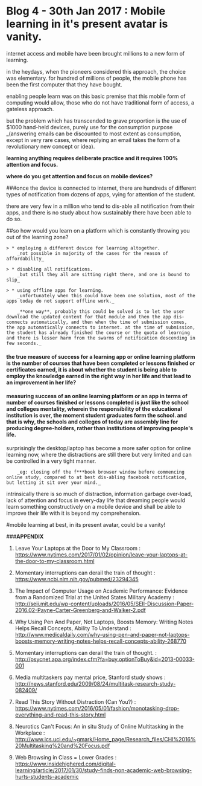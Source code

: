 # Blog 4 - 30th Jan 2017 : Mobile learning in it's present avatar is vanity.

internet access and mobile have been brought millions to a new form of learning.

in the heydays, when the pioneers considered this approach, the choice was elementary. for hundred of millions of people, the mobile phone has been the first computer that they have bought.

enabling people learn was on this basic premise that this mobile form of computing would allow, those who do not have traditional form of access, a gateless approach.

but the problem which has transcended to grave proportion is the use of $1000 hand-held devices, purely use for the consumption purpose _(answering emails can be discounted to most extent as consumption, except in very rare cases, where replying an email takes the form of a revolutionary new concept or idea).

**learning anything requires deliberate practice and it requires 100% attention and focus.**

**where do you get attention and focus on mobile devices?**

###once the device is connected to internet, there are hundreds of different types of notification from dozens of apps, vying for attention of the student.

there are very few in a million who tend to dis-able all notification from their apps, and there is no study about how sustainably there have been able to do so.

##so how would you learn on a platform which is constantly throwing you out of the learning zone?

    > * employing a different device for learning altogether.
        _not possible in majority of the cases for the reason of affordability_

    > * disabling all notifications.
        _but still they all are sitting right there, and one is bound to slip_

    > * using offline apps for learning.
        _unfortunately when this could have been one solution, most of the apps today do not support offline work._

        _**one way**, probably this could be solved is to let the user download the updated content for that module and then the app dis-connects automatically, and then when the time of submission comes, the app automatically connects to internet. at the time of submission, the student has already finished the course or the quota of learning and there is lesser harm from the swarms of notification descending in few seconds._

#### the true measure of success for a learning app or online learning platform is the number of courses that have been completed or lessons finished or certificates earned, it is about whether the student is being able to employ the knowledge earned in the right way in her life and that lead to an improvement in her life?

#### measuring success of an online learning platform or an app in terms of number of courses finished or lessons completed is just like the school and colleges mentality, wherein the responsibility of the educational institution is over, the moment student graduates form the school. and that is why, **the schools and colleges of today are assembly line for producing degree-holders**, rather than institutions of improving people's life.

surprisingly the desktop/laptop has become a more safer option for online learning now, where the distractions are still there but very limited and can be controlled in a very tight manner.

        _eg: closing off the f***book browser window before commencing online study, compared to at best dis-abling facebook notification, but letting it sit over your mind._

intrinsically there is so much of distraction, information garbage over-load, lack of attention and focus in every-day life that dreaming people would learn something constructively on a mobile device and shall be able to improve their life with it is beyond my comprehension.

#mobile learning at best, in its present avatar, could be a vanity!


###**APPENDIX**

1. Leave Your Laptops at the Door to My Classroom : https://www.nytimes.com/2017/01/02/opinion/leave-your-laptops-at-the-door-to-my-classroom.html

2. Momentary interruptions can derail the train of thought : https://www.ncbi.nlm.nih.gov/pubmed/23294345

3. The Impact of Computer Usage on Academic Performance: Evidence from a Randomized Trial at the United States Military
Academy : http://seii.mit.edu/wp-content/uploads/2016/05/SEII-Discussion-Paper-2016.02-Payne-Carter-Greenberg-and-Walker-2.pdf

4. Why Using Pen And Paper, Not Laptops, Boosts Memory: Writing Notes Helps Recall Concepts, Ability To Understand : 
    http://www.medicaldaily.com/why-using-pen-and-paper-not-laptops-boosts-memory-writing-notes-helps-recall-concepts-ability-268770

5. Momentary interruptions can derail the train of thought. : http://psycnet.apa.org/index.cfm?fa=buy.optionToBuy&id=2013-00033-001

6. Media multitaskers pay mental price, Stanford study shows : http://news.stanford.edu/2009/08/24/multitask-research-study-082409/

7. Read This Story Without Distraction (Can You?) : https://www.nytimes.com/2016/05/01/fashion/monotasking-drop-everything-and-read-this-story.html

8. Neurotics Can't Focus: An in situ Study of Online Multitasking in the Workplace : http://www.ics.uci.edu/~gmark/Home_page/Research_files/CHI%2016%20Multitasking%20and%20Focus.pdf

9. Web Browsing in Class = Lower Grades : https://www.insidehighered.com/digital-learning/article/2017/01/30/study-finds-non-academic-web-browsing-hurts-students-academic
